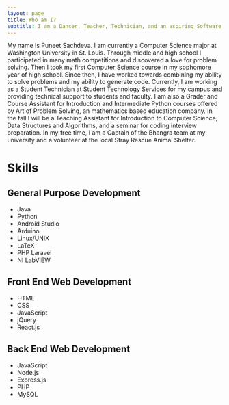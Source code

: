 ```yaml
---
layout: page
title: Who am I? 
subtitle: I am a Dancer, Teacher, Technician, and an aspiring Software Developer
---
```


My name is Puneet Sachdeva. I am currently a Computer Science major at Washington University in St. Louis. Through middle and high school I participated in many math competitions and discovered a love for problem solving. Then I took my first Computer Science course in my sophomore year of high school. Since then, I have worked towards combining my ability to solve problems and my ability to generate code. Currently, I am working as a Student Technician at Student Technology Services for my campus and providing technical support to students and faculty. I am also a Grader and Course Assistant for Introduction and Intermediate Python courses offered by Art of Problem Solving, an mathematics based education company. In the fall I will be a Teaching Assistant for Introduction to Computer Science, Data Structures and Algorithms, and a seminar for coding interview preparation. In my free time, I am a Captain of the Bhangra team at my university and a volunteer at the local Stray Rescue Animal Shelter. 

# Skills 

## General Purpose Development 

* Java
* Python
* Android Studio 
* Arduino 
* Linux/UNIX
* LaTeX 
* PHP Laravel 
* NI LabVIEW 

## Front End Web Development 

* HTML 
* CSS
* JavaScript 
* jQuery 
* React.js

## Back End Web Development 

* JavaScript 
* Node.js 
* Express.js 
* PHP
* MySQL



